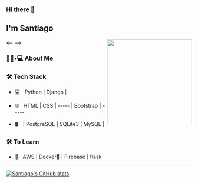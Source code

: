 ### Hi there 👋<h2> I'm Santiago</h2>

 <-- <img align='right' src="https://giphy.com/embed/TLnWsIBRegQyWxG4Dw" width="230"> -->

<h3> 👨🏻•💻 About Me </h3>









<h3>🛠 Tech Stack</h3>



- 💻 &nbsp; Python | Django |

- 🌐 &nbsp; HTML | CSS | ----- | Bootstrap | -----

- 🛢 &nbsp; | PostgreSQL | SQLite3 | MySQL |







<h3>🛠 To Learn</h3>

- 🔧 &nbsp; AWS | Docker🐳 | Firebase | flask

<hr>


[![Santiago's GitHub stats](https://github-readme-stats.vercel.app/api?username=santideveloper-lab)](https://github.com/santideveloper-lab/github-readme-stats)








